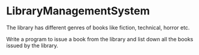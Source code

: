 # LibraryManagementSystem
The library has different genres of books like fiction, technical, horror etc.

Write a program to issue a book from the library and list down all the books issued by the library.
